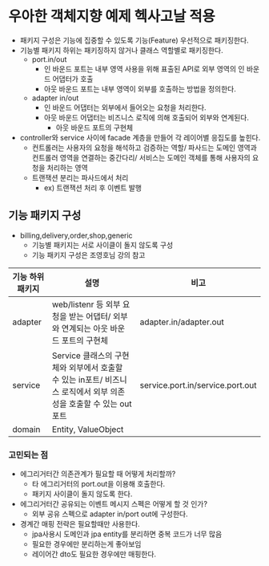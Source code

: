 # 우아한 객체지향 예제 헥사고날 적용

- 패키지 구성은 기능에 집중할 수 있도록 기능(Feature) 우선적으로 패키징한다.
- 기능별 패키지 하위는 패키징하지 않거나 클래스 역할별로 패키징한다.
    - port.in/out
        - 인 바운드 포트는 내부 영역 사용을 위해 표출된 API로 외부 영역의 인 바운드 어댑터가 호출
        - 아웃 바운드 포트는 내부 영역이 외부를 호출하는 방법을 정의한다.
    - adapter in/out
        - 인 바운드 어댑터는 외부에서 들어오는 요청을 처리한다.
        - 아웃 바운드 어댑터는 비즈니스 로직에 의해 호출되어 외부와 연계된다.
            - 아웃 바운드 포트의 구현체
- controller와 service 사이에 facade 계층을 만들어 각 레이어별 응집도를 높힌다.
    - 컨트롤러는 사용자의 요청을 해석하고 검증하는 역할/ 파사드는 도메인 영역과 컨트롤러 영역을 연결하는 중간다리/ 서비스는 도메인 객체를 통해 사용자의 요청을 처리하는 영역
    - 트랜잭션 분리는 파사드에서 처리
        - ex) 트랜잭션 처리 후 이벤트 발행

## **기능 패키지 구성**

- billing,delivery,order,shop,generic
    - 기능별 패키지는 서로 사이클이 돌지 않도록 구성
    - 기능 패키지 구성은 조영호님 강의 참고

|기능 하위 패키지|설명|비고|
|------|---|---|
|adapter|web/listenr 등 외부 요청을 받는 어댑터/ 외부와 연계되는 아웃 바운드 포트의 구현체|adapter.in/adapter.out|
|service|Service 클래스의 구현체와 외부에서 호출할 수 있는 in포트/ 비즈니스 로직에서 외부 의존성을 호출할 수 있는 out 포트|service.port.in/service.port.out|
|domain|Entity, ValueObject||

### 고민되는 점

- 에그리거터간 의존관계가 필요할 때 어떻게 처리할까?
    - 타 에그리거터의 port.out을 이용해 호출한다.
    - 패키지 사이클이 돌지 않도록 한다.
- 에그리거터간 공유되는 이벤트 메시지 스펙은 어떻게 할 것 인가?
    - 외부 공유 스펙으로 adapter in/port out에 구성한다.
- 경계간 매핑 전략은 필요할때만 사용한다.
    - jpa사용시 도메인과 jpa entity를 분리하면 중복 코드가 너무 많음
    - 필요한 경우에만 분리하는게 좋아보임
    - 레이어간 dto도 필요한 경우에만 매핑한다.